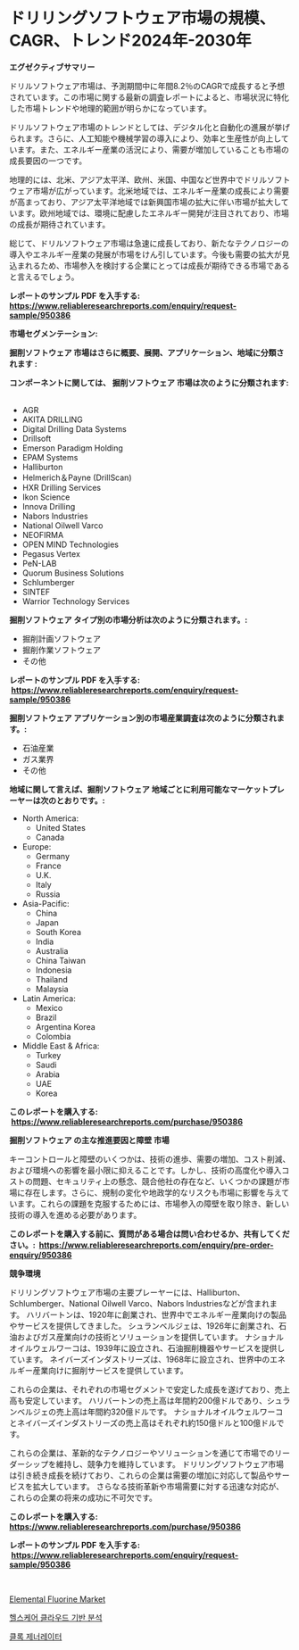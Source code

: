<p><h1>ドリリングソフトウェア市場の規模、CAGR、トレンド2024年-2030年</h1></p><p><strong>エグゼクティブサマリー</strong></p>
<p><p>ドリルソフトウェア市場は、予測期間中に年間8.2％のCAGRで成長すると予想されています。この市場に関する最新の調査レポートによると、市場状況に特化した市場トレンドや地理的範囲が明らかになっています。</p><p>ドリルソフトウェア市場のトレンドとしては、デジタル化と自動化の進展が挙げられます。さらに、人工知能や機械学習の導入により、効率と生産性が向上しています。また、エネルギー産業の活況により、需要が増加していることも市場の成長要因の一つです。</p><p>地理的には、北米、アジア太平洋、欧州、米国、中国など世界中でドリルソフトウェア市場が広がっています。北米地域では、エネルギー産業の成長により需要が高まっており、アジア太平洋地域では新興国市場の拡大に伴い市場が拡大しています。欧州地域では、環境に配慮したエネルギー開発が注目されており、市場の成長が期待されています。</p><p>総じて、ドリルソフトウェア市場は急速に成長しており、新たなテクノロジーの導入やエネルギー産業の発展が市場をけん引しています。今後も需要の拡大が見込まれるため、市場参入を検討する企業にとっては成長が期待できる市場であると言えるでしょう。</p></p>
<p><strong>レポートのサンプル PDF を入手する: <a href="https://www.reliableresearchreports.com/enquiry/request-sample/950386">https://www.reliableresearchreports.com/enquiry/request-sample/950386</a></strong></p>
<p><strong>市場セグメンテーション:</strong></p>
<p><strong> 掘削ソフトウェア 市場はさらに概要、展開、アプリケーション、地域に分類されます :</strong></p>
<p><strong>コンポーネントに関しては、 掘削ソフトウェア 市場は次のように分類されます: &nbsp;</strong></p>
<p><ul><li>AGR</li><li>AKITA DRILLING</li><li>Digital Drilling Data Systems</li><li>Drillsoft</li><li>Emerson Paradigm Holding</li><li>EPAM Systems</li><li>Halliburton</li><li>Helmerich＆Payne (DrillScan)</li><li>HXR Drilling Services</li><li>Ikon Science</li><li>Innova Drilling</li><li>Nabors Industries</li><li>National Oilwell Varco</li><li>NEOFIRMA</li><li>OPEN MIND Technologies</li><li>Pegasus Vertex</li><li>PeN-LAB</li><li>Quorum Business Solutions</li><li>Schlumberger</li><li>SINTEF</li><li>Warrior Technology Services</li></ul></p>
<p><strong> 掘削ソフトウェア タイプ別の市場分析は次のように分類されます。:</strong></p>
<p><ul><li>掘削計画ソフトウェア</li><li>掘削作業ソフトウェア</li><li>その他</li></ul></p>
<p><strong>レポートのサンプル PDF を入手する: &nbsp;<a href="https://www.reliableresearchreports.com/enquiry/request-sample/950386">https://www.reliableresearchreports.com/enquiry/request-sample/950386</a></strong></p>
<p><strong> 掘削ソフトウェア アプリケーション別の市場産業調査は次のように分類されます。:</strong></p>
<p><ul><li>石油産業</li><li>ガス業界</li><li>その他</li></ul></p>
<p><strong>地域に関して言えば、掘削ソフトウェア 地域ごとに利用可能なマーケットプレーヤーは次のとおりです。:</strong></p>
<p><ul>
    <li>
        North America:
        <ul>
            <li>United States</li>
            <li>Canada</li>
        </ul>
    </li>
    <li>
        Europe:
        <ul>
            <li>Germany</li>
            <li>France</li>
            <li>U.K.</li>
            <li>Italy</li>
            <li>Russia</li>
        </ul>
    </li>
    <li>
        Asia-Pacific:
        <ul>
            <li>China</li>
            <li>Japan</li>
            <li>South Korea</li>
            <li>India</li>
            <li>Australia</li>
            <li>China Taiwan</li>
            <li>Indonesia</li>
            <li>Thailand</li>
            <li>Malaysia</li>
        </ul>
    </li>
    <li>
        Latin America:
        <ul>
            <li>Mexico</li>
            <li>Brazil</li>
            <li>Argentina Korea</li>
            <li>Colombia</li>
        </ul>
    </li>
    <li>
        Middle East & Africa:
        <ul>
            <li>Turkey</li>
            <li>Saudi</li>
            <li>Arabia</li>
            <li>UAE</li>
            <li>Korea</li>
        </ul>
    </li>
    </ul></p>
<p><strong>このレポートを購入する: &nbsp;<a href="https://www.reliableresearchreports.com/purchase/950386">https://www.reliableresearchreports.com/purchase/950386</a></strong></p>
<p><strong>掘削ソフトウェア の主な推進要因と障壁 市場</strong></p>
<p><p>キーコントロールと障壁のいくつかは、技術の進歩、需要の増加、コスト削減、および環境への影響を最小限に抑えることです。しかし、技術の高度化や導入コストの問題、セキュリティ上の懸念、競合他社の存在など、いくつかの課題が市場に存在します。さらに、規制の変化や地政学的なリスクも市場に影響を与えています。これらの課題を克服するためには、市場参入の障壁を取り除き、新しい技術の導入を進める必要があります。</p></p>
<p><strong>このレポートを購入する前に、質問がある場合は問い合わせるか、共有してください。:&nbsp; <a href="https://www.reliableresearchreports.com/enquiry/pre-order-enquiry/950386">https://www.reliableresearchreports.com/enquiry/pre-order-enquiry/950386</a></strong></p>
<p><strong>競争環境</strong></p>
<p><p>ドリリングソフトウェア市場の主要プレーヤーには、Halliburton、Schlumberger、National Oilwell Varco、Nabors Industriesなどが含まれます。 ハリバートンは、1920年に創業され、世界中でエネルギー産業向けの製品やサービスを提供してきました。 シュランベルジェは、1926年に創業され、石油およびガス産業向けの技術とソリューションを提供しています。 ナショナルオイルウェルワーコは、1939年に設立され、石油掘削機器やサービスを提供しています。 ネイバーズインダストリーズは、1968年に設立され、世界中のエネルギー産業向けに掘削サービスを提供しています。</p><p>これらの企業は、それぞれの市場セグメントで安定した成長を遂げており、売上高も安定しています。 ハリバートンの売上高は年間約200億ドルであり、シュランベルジェの売上高は年間約320億ドルです。 ナショナルオイルウェルワーコとネイバーズインダストリーズの売上高はそれぞれ約150億ドルと100億ドルです。</p><p>これらの企業は、革新的なテクノロジーやソリューションを通じて市場でのリーダーシップを維持し、競争力を維持しています。 ドリリングソフトウェア市場は引き続き成長を続けており、これらの企業は需要の増加に対応して製品やサービスを拡大しています。 さらなる技術革新や市場需要に対する迅速な対応が、これらの企業の将来の成功に不可欠です。</p></p>
<p><strong>このレポートを購入する: &nbsp; <a href="https://www.reliableresearchreports.com/purchase/950386">https://www.reliableresearchreports.com/purchase/950386</a></strong></p>
<p><strong>レポートのサンプル PDF を入手する: &nbsp;<a href="https://www.reliableresearchreports.com/enquiry/request-sample/950386">https://www.reliableresearchreports.com/enquiry/request-sample/950386</a></strong><strong></strong></p>
<p>&nbsp;</p>
<p><p><a href="https://simplistic-meeting-7ee.notion.site/Elemental-Fluorine-Market-Research-Report-Reveals-The-Latest-Trends-And-Opportunities-of-this-Market-a1daf06f9c954b5c9e3e8a91ec441361">Elemental Fluorine Market</a></p><p><a href="https://github.com/darrellockm3ytan895656/Market-Research-Report-List-1/blob/main/29380398794.md">헬스케어 클라우드 기반 분석</a></p><p><a href="https://medium.com/@gabrielblanda5656/%EC%8B%9C%EA%B3%84-%EB%B0%9C%EC%A0%84%EA%B8%B0-%EC%8B%9C%EC%9E%A5-%EC%8B%9C%EC%9E%A5-%EC%A0%90%EC%9C%A0%EC%9C%A8-%EC%8B%9C%EC%9E%A5-%EB%8F%99%ED%96%A5-%EB%B0%8F-%EB%AF%B8%EB%9E%98-%EC%84%B1%EC%9E%A5-%EC%A1%B0%EC%82%AC-e20318b2a4e7">클록 제너레이터</a></p></p>